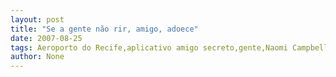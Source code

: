 ```yaml
---
layout: post
title: "Se a gente não rir, amigo, adoece"
date: 2007-08-25
tags: Aeroporto do Recife,aplicativo amigo secreto,gente,Naomi Campbell
author: None
---
```

 